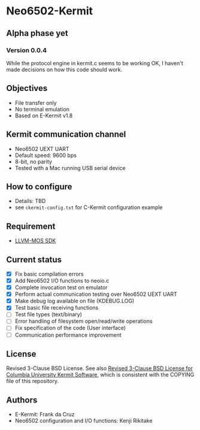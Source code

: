 # Neo6502-Kermit

## Alpha phase yet

### Version 0.0.4

While the protocol engine in kermit.c seems to be working OK,
I haven't made decisions on how this code should work.

## Objectives

* File transfer only
* No terminal emulation
* Based on E-Kermit v1.8

## Kermit communication channel

* Neo6502 UEXT UART
* Default speed: 9600 bps
* 8-bit, no parity
* Tested with a Mac running USB serial device

## How to configure

* Details: TBD
* see `ckermit-config.txt` for C-Kermit configuration example

## Requirement

* [LLVM-MOS SDK](https://github.com/llvm-mos/llvm-mos-sdk/)

## Current status

* [x] Fix basic compilation errors
* [x] Add Neo6502 I/O functions to neoio.c
* [x] Complete invocation test on emulator
* [x] Perform actual communication testing over Neo6502 UEXT UART
* [x] Make debug log available on file (KDEBUG.LOG)
* [x] Test basic file receiving functions
* [ ] Test file types (text/binary)
* [ ] Error handling of filesystem open/read/write operations
* [ ] Fix specification of the code (User interface)
* [ ] Communication performance improvement

## License

Revised 3-Clause BSD License. See also [Revised 3-Clause BSD License for Columbia University Kermit Software](https://kermitproject.org/cu-bsd-license.html), which is consistent with the COPYING file of this repository.
## Authors

* E-Kermit: Frank da Cruz
* Neo6502 configuration and I/O functions: Kenji Rikitake
